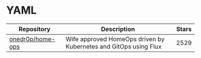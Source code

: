 # YAML

| Repository                                              | Description                                                      | Stars |
| ------------------------------------------------------- | ---------------------------------------------------------------- | ----- |
| [onedr0p/home-ops](https://github.com/onedr0p/home-ops) | Wife approved HomeOps driven by Kubernetes and GitOps using Flux | 2529  |
